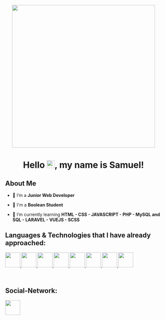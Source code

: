 <p align="center">
  <img width="460" height=460" src="https://media4.giphy.com/media/RtpmUzMbynBeCgEa5E/giphy.gif?cid=ecf05e47pqnskuzdyks2cq90affqtr2wltfb5hkyoly26nue&rid=giphy.gif&ct=g">
</p>

<h1 align="center">Hello <img src="https://raw.githubusercontent.com/MartinHeinz/MartinHeinz/master/wave.gif" width="25px">, my name is Samuel!</h1>

## About Me

- 🔭 I’m a **Junior Web Developer**

- 👾 I'm a **Boolean Student**

- 🐣 I’m currently learning **HTML - CSS - JAVASCRIPT - PHP - MySQL and SQL - LARAVEL - VUEJS - SCSS**

## Languages & Technologies that I have already approached:

<p align="left"> 
    <a href="#" target="_blank"> <img src="https://cdn1.iconfinder.com/data/icons/logotypes/32/badge-html-5-256.png" width="48px"/> </a> 
    <a href="#" target="_blank"> <img src="https://cdn1.iconfinder.com/data/icons/logotypes/32/badge-css-3-256.png" width="48px"/> </a> 
    <a href="#" target="_blank"> <img src="https://upload.wikimedia.org/wikipedia/commons/7/73/Javascript-736400_960_720.png" width="48px"/> </a>                             <a href="#" target="_blank"> <img src="https://upload.wikimedia.org/wikipedia/commons/thumb/9/96/Sass_Logo_Color.svg/1200px-Sass_Logo_Color.svg.png" width="48px"/> </a>
    <a href="#" target="_blank"> <img src="https://miro.medium.com/max/1400/1*Y1hq9sHXG26Fyhys81z8rg.png" width="48px"/> </a>
    <a href="#" target="_blank"> <img src="https://italiancoders.it/wp-content/uploads/2017/10/sql-1.png" width="48px"/> </a>                                               <a href="#" target="_blank"> <img src="https://upload.wikimedia.org/wikipedia/commons/thumb/9/9a/Laravel.svg/1200px-Laravel.svg.png" width="48px"/> </a>               <a href="#" target="_blank"> <img src="https://upload.wikimedia.org/wikipedia/commons/thumb/9/95/Vue.js_Logo_2.svg/1184px-Vue.js_Logo_2.svg.png" width="48px"/> </a>                   
</p>

<br/>

## Social-Network:

<p align="left">

<a href = "https://www.instagram.com/samuel_scozzari/"> <img src="https://cdn.pixabay.com/photo/2017/10/29/01/24/social-networking-icon-2898674_1280.png" width="48px"/></a>

</p>
